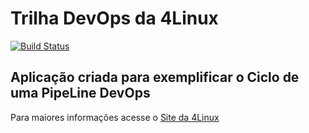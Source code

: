 # Trilha DevOps da 4Linux

<!-- Altere a Flag abaixo com sua URL do Travis -->
[![Build Status](https://travis-ci.org/sitonir/DevOpsLab-HelloWorld.svg?branch=master)](https://travis-ci.org/sitonir/DevOpsLab-HelloWorld)

## Aplicação criada para exemplificar o Ciclo de uma PipeLine DevOps


Para maiores informações acesse o [Site da 4Linux](https://www.4linux.com.br/cursos/devops)
